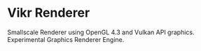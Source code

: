# Vikr Renderer
Smallscale Renderer using OpenGL 4.3 and Vulkan API graphics. 
Experimental Graphics Renderer Engine.